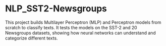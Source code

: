 # NLP_SST2-Newsgroups
This project builds Multilayer Perceptron (MLP) and Perceptron models from scratch to classify texts. It tests the models on the SST-2 and 20 Newsgroups datasets, showing how neural networks can understand and categorize different texts.
